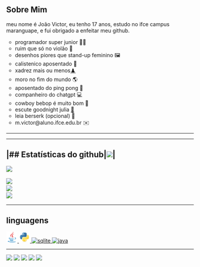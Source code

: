 ## Sobre Mim

meu nome é João Victor, eu tenho 17 anos, estudo no ifce campus maranguape, e fui obrigado a enfeitar meu github. <br>

<div>
  <ul>
    <li type="circle">programador super junior 🧑‍💻</li>
    <li type="circle">ruim que só no violão 🎸</li>
    <li type="circle">desenhos piores que stand-up feminino 🖼️</li>
    <li type="circle">calistenico aposentado 🐔</li>
    <li type="circle">xadrez mais ou menos<a href="https://www.chess.com/member/jota_vee">♟️</a></li>
    <li type="circle">moro no fim do mundo 🌎</li>
    <li type="circle">aposentado do ping pong 🏓</li>
    <li type="circle">companheiro do chatgpt 💻</li>
    <li type="circle">cowboy bebop é muito bom 🤠</li>
    <li type="circle">escute goodnight julia <a href="https://m.youtube.com/watch?v=wKuKfEM1gdo&pp=ygUPZ29vZG5pZ2h0IGp1bGlh">🎵</a></li>
    <li type="circle">leia berserk (opcional) 📘</li>
    <li type="circle">m.victor@aluno.ifce.edu.br ✉️</li>
  </ul>
</div>

---

--------------------------------------------------------------------------------------
|## Estatísticas do github|![](https://img.shields.io/badge/Github-black?logo=github)|
--------------------------------------------------------------------------------------
![](https://img.shields.io/badge/Github-black?logo=github)

![](https://github-readme-stats.vercel.app/api?username=Jota-vee&theme=tokyonight&hide_border=false&include_all_commits=false&count_private=false)
<br/>
![](https://github-readme-streak-stats.herokuapp.com/?user=Jota-vee&theme=tokyonight&hide_border=false)
<br/>
![](https://github-readme-stats.vercel.app/api/top-langs/?username=Jota-vee&theme=tokyonight&hide_border=false&include_all_commits=false&count_private=false&layout=compact)

---

## linguagens 
<p align="left"> <a href="https://www.java.com" target="_blank" rel="noreferrer"> <img src="https://raw.githubusercontent.com/devicons/devicon/master/icons/java/java-original.svg" alt="java" width="30" height="30"/> </a> <a href="https://www.python.org" target="_blank" rel="noreferrer"> <img src="https://raw.githubusercontent.com/devicons/devicon/master/icons/python/python-original.svg" alt="python" width="30" height="30"/> </a> <a href="https://www.sqlite.org/" target="_blank" rel="noreferrer"> <img src="https://www.vectorlogo.zone/logos/sqlite/sqlite-icon.svg" alt="sqlite" width="30" height="30"/> <img src="https://www.scriptscoop.net/wp-content/uploads/2020/12/html-logo.png" alt="java" width="32" height="32"/> </a> <a href="https://www.python.org" target="_blank" rel="noreferrer"></a> </p>

---

![](https://img.shields.io/badge/Instagram-purple?logo=instagram)
![](https://img.shields.io/badge/Reddit-white?logo=reddit)
![](https://img.shields.io/badge/Youtube-red?logo=youtube)
![](https://img.shields.io/badge/Pinterest-red?logo=pinterest)
![](https://img.shields.io/badge/twitch-white?logo=twitch)
